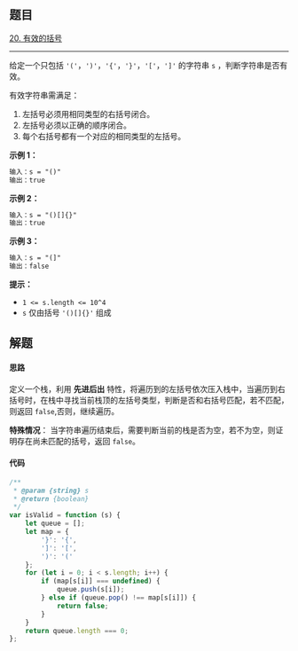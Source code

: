 ## 题目

[20. 有效的括号](https://leetcode.cn/problems/valid-parentheses/)

---

给定一个只包括 `'('`，`')'`，`'{'`，`'}'`，`'['`，`']'` 的字符串 `s` ，判断字符串是否有效。

有效字符串需满足：

1.  左括号必须用相同类型的右括号闭合。
2.  左括号必须以正确的顺序闭合。
3.  每个右括号都有一个对应的相同类型的左括号。

  

**示例 1：**

```txt
输入：s = "()"
输出：true
```

**示例 2：**

```txt
输入：s = "()[]{}"
输出：true
```

**示例 3：**

```txt
输入：s = "(]"
输出：false
```
  

**提示：**

-   `1 <= s.length <= 10^4`
-   `s` 仅由括号 `'()[]{}'` 组成

  

## 解题

#### 思路

定义一个栈，利用 **先进后出** 特性，将遍历到的左括号依次压入栈中，当遍历到右括号时，在栈中寻找当前栈顶的左括号类型，判断是否和右括号匹配，若不匹配，则返回 `false`,否则，继续遍历。

**特殊情况**： 当字符串遍历结束后，需要判断当前的栈是否为空，若不为空，则证明存在尚未匹配的括号，返回 `false`。

#### 代码

```javascript
/**
 * @param {string} s
 * @return {boolean}
 */
var isValid = function (s) {
    let queue = [];
    let map = {
        '}': '{',
        ']': '[',
        ')': '('
    };
    for (let i = 0; i < s.length; i++) {
        if (map[s[i]] === undefined) {
            queue.push(s[i]);
        } else if (queue.pop() !== map[s[i]]) {
            return false;
        }
    }
    return queue.length === 0;
};
```
